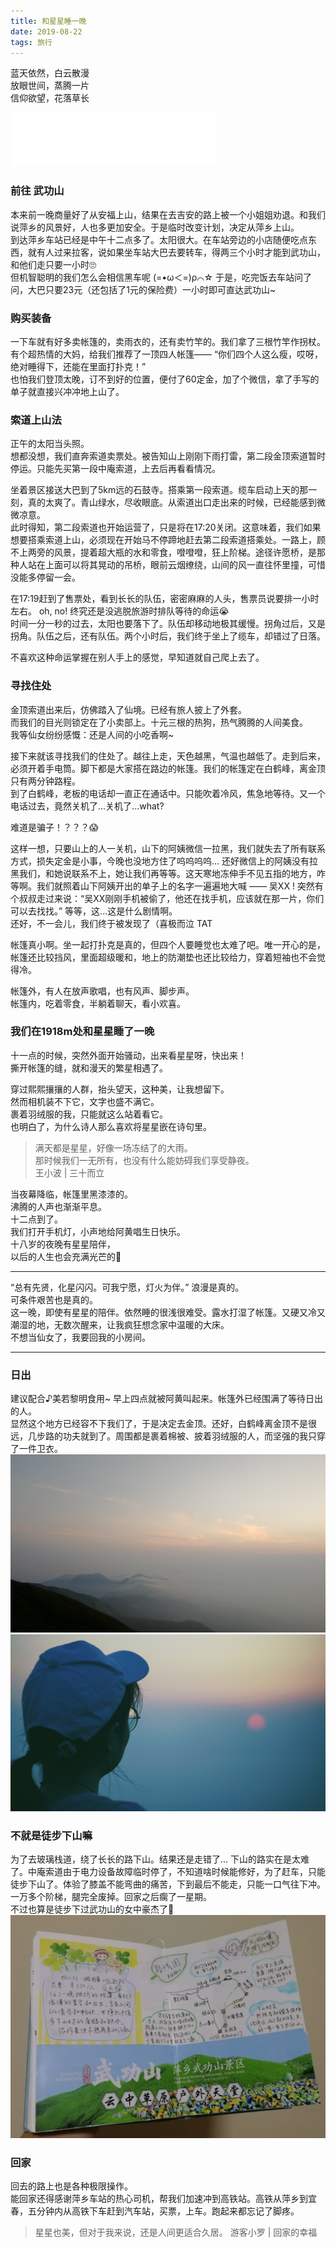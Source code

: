 ```yaml
---
title: 和星星睡一晚
date: 2019-08-22
tags: 旅行
---
```

蓝天依然，白云散漫  
放眼世间，蒸腾一片  
信仰欲望，花落草长

<!--more-->
<iframe frameborder="no" border="0" marginwidth="0" marginheight="0" width=330 height=86 src="//music.163.com/outchain/player?type=2&id=486194128&auto=0&height=66"></iframe>

### 前往 武功山  
本来前一晚商量好了从安福上山，结果在去吉安的路上被一个小姐姐劝退。和我们说萍乡的风景好，人也多更加安全。于是临时改变计划，决定从萍乡上山。  
到达萍乡车站已经是中午十二点多了。太阳很大。在车站旁边的小店随便吃点东西，就有人过来拉客，说如果坐车站大巴去要转车，得两三个小时才能到武功山，和他们走只要一小时🙄  
但机智聪明的我们怎么会相信黑车呢 (=•ω＜=)ρ⌒☆
于是，吃完饭去车站问了问，大巴只要23元（还包括了1元的保险费）一小时即可直达武功山~  
### 购买装备  
一下车就有好多卖帐篷的，卖雨衣的，还有卖竹竿的。我们拿了三根竹竿作拐杖。有个超热情的大妈，给我们推荐了一顶四人帐篷——
“你们四个人这么瘦，哎呀，绝对睡得下，还能在里面打扑克！”  
也怕我们登顶太晚，订不到好的位置，便付了60定金，加了个微信，拿了手写的单子就直接兴冲冲地上山了。     
### 索道上山法  
正午的太阳当头照。  
想都没想，我们直奔索道卖票处。被告知山上刚刚下雨打雷，第二段金顶索道暂时停运。只能先买第一段中庵索道，上去后再看看情况。  

坐着景区接送大巴到了5km远的石鼓寺。搭乘第一段索道。缆车启动上天的那一刻，真的太爽了。青山绿水，尽收眼底。从索道出口走出来的时候，已经能感到微微凉意。  
此时得知，第二段索道也开始运营了，只是将在17:20关闭。这意味着，我们如果想要搭乘索道上山，必须现在开始马不停蹄地赶去第二段索道搭乘处。一路上，顾不上两旁的风景，提着超大瓶的水和零食，噔噔噔，狂上阶梯。途径许愿桥，是那种人站在上面可以将其晃动的吊桥，眼前云烟缭绕，山间的风一直往怀里撞，可惜没能多停留一会。 


在17:19赶到了售票处，看到长长的队伍，密密麻麻的人头，售票员说要排一小时左右。 
oh, no! 终究还是没逃脱旅游时排队等待的命运😭  
时间一分一秒的过去，太阳也要落下了。队伍却移动地极其缓慢。拐角过后，又是拐角。队伍之后，还有队伍。两个小时后，我们终于坐上了缆车，却错过了日落。  

不喜欢这种命运掌握在别人手上的感觉，早知道就自己爬上去了。  
### 寻找住处 
金顶索道出来后，仿佛踏入了仙境。已经有旅人披上了外套。  
而我们的目光则锁定在了小卖部上。十元三根的热狗，热气腾腾的人间美食。  
我等仙女纷纷感慨：还是人间的小吃香啊~ 

接下来就该寻找我们的住处了。越往上走，天色越黑，气温也越低了。走到后来，必须开着手电筒。脚下都是大家搭在路边的帐篷。我们的帐篷定在白鹤峰，离金顶只有两分钟路程。  
到了白鹤峰，老板的电话却一直正在通话中。只能吹着冷风，焦急地等待。又一个电话过去，竟然关机了...关机了...what?

难道是骗子！？？？😱

这样一想，只要山上的人一关机，山下的阿姨微信一拉黑，我们就失去了所有联系方式，损失定金是小事，今晚也没地方住了呜呜呜呜...
还好微信上的阿姨没有拉黑我们，和她说联系不上，她让我们再等等。这天寒地冻伸手不见五指的地方，咋等啊。我们就照着山下阿姨开出的单子上的名字一遍遍地大喊 —— 吴XX !
突然有个叔叔走过来说：“吴XX刚刚手机被偷了，他还在找手机，应该就在那一片，你们可以去找找。”  等等，这...这是什么剧情啊。  
还好，不一会儿，我们终于被发现了（喜极而泣 TAT  
  
帐篷真小啊。坐一起打扑克是真的，但四个人要睡觉也太难了吧。唯一开心的是，帐篷还比较挡风，里面超级暖和，地上的防潮垫也还比较给力，穿着短袖也不会觉得冷。  

帐篷外，有人在放声歌唱，也有风声、脚步声。  
帐篷内，吃着零食，半躺着聊天，看小欢喜。  
### 我们在1918m处和星星睡了一晚
十一点的时候，突然外面开始骚动，出来看星星呀，快出来！  
撕开帐篷的缝，就和漫天的繁星相遇了。 

穿过熙熙攘攘的人群，抬头望天，这种美，让我想留下。  
然而相机装不下它，文字也盛不满它。  
裹着羽绒服的我，只能就这么站着看它。  
也明白了，为什么诗人那么喜欢将星星嵌在诗句里。
> 满天都是星星，好像一场冻结了的大雨。  
那时候我们一无所有，也没有什么能妨碍我们享受静夜。  
王小波 | 三十而立  

当夜幕降临，帐篷里黑漆漆的。    
沸腾的人声也渐渐平息。  
十二点到了。  
我们打开手机灯，小声地给阿黄唱生日快乐。  
十八岁的夜晚有星星陪伴，  
以后的人生也会充满光芒的🌟
*******  
“总有先贤，化星闪闪。可我宁愿，灯火为伴。”
浪漫是真的。  
可条件艰苦也是真的。  
这一晚，即使有星星的陪伴。依然睡的很浅很难受。露水打湿了帐篷。又硬又冷又潮湿的地，无数次醒来，让我疯狂想念家中温暖的大床。  
不想当仙女了，我要回我的小房间。  


*******
### 日出
建议配合<a href="https://i.y.qq.com/v8/playsong.html?songid=105670443&source=yqq#wechat_redirect" style="text-decoration:none">♪美若黎明</a>食用~
早上四点就被阿黄叫起来。帐篷外已经围满了等待日出的人。  
显然这个地方已经容不下我们了，于是决定去金顶。还好，白鹤峰离金顶不是很远，几步路的功夫就到了。周围都是裹着棉被、披着羽绒服的人，而坚强的我只穿了一件卫衣。  
![云海](https://raw.githubusercontent.com/lsq210/photo-album/master/life/See-stars-with-me/sun.jpg)![与太阳的合影](https://raw.githubusercontent.com/lsq210/photo-album/master/life/See-stars-with-me/sun-and-me.jpg)

### 不就是徒步下山嘛  
为了去玻璃栈道，绕了长长的路下山。结果还是走错了...
下山的路实在是太难了。中庵索道由于电力设备故障临时停了，不知道啥时候能修好，为了赶车，只能徒步下山了。体验了膝盖不能弯曲的痛苦，下到最后不能走，只能一口气往下冲。  
一万多个阶梯，腿完全废掉。回家之后瘸了一星期。  
不过也算是徒步下过武功山的女中豪杰了💪  
![手账](https://raw.githubusercontent.com/lsq210/photo-album/master/life/See-stars-with-me/note.jpg)

### 回家
回去的路上也是各种极限操作。  
能回家还得感谢萍乡车站的热心司机，帮我们加速冲到高铁站。高铁从萍乡到宜春，五分钟内从高铁下车赶到汽车站，买票，上车。跑起来都忘记了脚疼。  

>星星也美，但对于我来说，还是人间更适合久居。
游客小罗 | 回家的幸福



